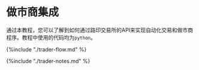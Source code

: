# 做市商集成


通过本教程，您可以了解到如何通过路印交易所的API来实现自动化交易和做市商程序。教程中使用的代码均为`python`。

{%include "./trader-flow.md" %}

{%include "./trader-notes.md" %}

